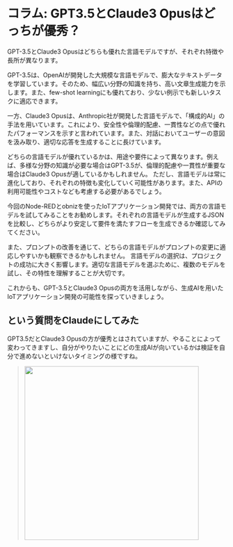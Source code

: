 # コラム: GPT3.5とClaude3 Opusはどっちが優秀？

GPT-3.5とClaude3 Opusはどちらも優れた言語モデルですが、それぞれ特徴や長所が異なります。

GPT-3.5は、OpenAIが開発した大規模な言語モデルで、膨大なテキストデータを学習しています。そのため、幅広い分野の知識を持ち、高い文章生成能力を示します。また、few-shot learningにも優れており、少ない例示でも新しいタスクに適応できます。

一方、Claude3 Opusは、Anthropic社が開発した言語モデルで、「構成的AI」の手法を用いています。これにより、安全性や倫理的配慮、一貫性などの点で優れたパフォーマンスを示すと言われています。また、対話においてユーザーの意図を汲み取り、適切な応答を生成することに長けています。

どちらの言語モデルが優れているかは、用途や要件によって異なります。例えば、多様な分野の知識が必要な場合はGPT-3.5が、倫理的配慮や一貫性が重要な場合はClaude3 Opusが適しているかもしれません。
ただし、言語モデルは常に進化しており、それぞれの特徴も変化していく可能性があります。また、APIの利用可能性やコストなども考慮する必要があるでしょう。

今回のNode-REDとobnizを使ったIoTアプリケーション開発では、両方の言語モデルを試してみることをお勧めします。それぞれの言語モデルが生成するJSONを比較し、どちらがより安定して要件を満たすフローを生成できるか確認してみてください。

また、プロンプトの改善を通じて、どちらの言語モデルがプロンプトの変更に適応しやすいかも観察できるかもしれません。
言語モデルの選択は、プロジェクトの成功に大きく影響します。適切な言語モデルを選ぶために、複数のモデルを試し、その特性を理解することが大切です。

これからも、GPT-3.5とClaude3 Opusの両方を活用しながら、生成AIを用いたIoTアプリケーション開発の可能性を探っていきましょう。

## という質問をClaudeにしてみた

GPT3.5だとClaude3 Opusの方が優秀とはされていますが、やることによって変わってきますし、自分がやりたいことにどの生成AIが向いているかは検証を自分で進めないといけないタイミングの様ですね。

> <img src="https://i.gyazo.com/e081a35b70b792a88ff980f409fe192f.png" width="400px" />
